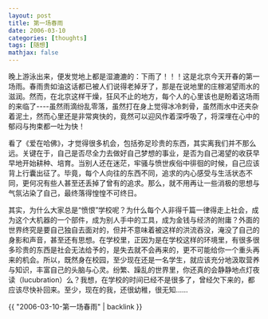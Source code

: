 ```yaml
---
layout: post
title: 第一场春雨
date: 2006-03-10
categories: [thoughts]
tags: [随想]
mathjax: false
---
```


晚上游泳出来，便发觉地上都是湿漉漉的：下雨了！！！这是北京今天开春的第一场雨。春雨贵如油这话都已被人们说得老掉牙了，那是在说地里的庄稼渴望雨水的滋润。然而，在北京这样干燥，狂风不止的地方，每个人的心里该也是盼着这场雨的来临了----虽然雨滴纷乱零落，虽然打在身上觉得冰冷刺骨，虽然雨水中还夹杂着泥土，然而心里还是非常爽快的，竟然可以迎风作着深呼吸了，将深埋在心中的郁闷与拘束都一吐为快！

看了《爱在哈佛》，才觉得很多机会，包括弥足珍贵的东西，其实离我们并不那么远。关键在于，自己是否尽全力去做好自己梦想的事业，是否为自己渴望的收获早早地开始耕种、培育。当别人还在迷茫，牢骚与愤世疾俗中徘徊的时候，自己应该背上行囊出征了。毕竟，每个人向往的东西不同，追求的内心感受与生活状态不同，更何况有些人甚至还丢掉了曾有的追求。那么，就不用再让一些消极的思想与气氛沾染了自己，最终落得惶惶不可终日。

其实，为什么大家总是“愤恨”学校呢？为什么每个人非得千篇一律得走上社会，成为这个大机器的一个部件，成为别人手中的工具，成为金钱与经济的附庸？外面的世界终究是要自己独自去面对的，但并不意味着被这样的洪流吞没，淹没了自己的身影和声音，甚至还有思想。在学校里，正因为是在学校这样的环境里，有很多很多珍贵的东西是社会无法给予的，是失去就不会再来的，更不可能给你一个重头再来的机会。所以，既然身在校园，至少现在还是一名学生，就应该充分地汲取营养与知识，丰富自己的头脑与心灵。纷繁、躁乱的世界里，你还真的会静静地点灯夜读（lucubration）么？我想，在学校的时间已经不是很多了，曾经欠下来的，都应该尽快补回来。至少，现在的我，还很幼稚，很无知……

{{ "2006-03-10-第一场春雨" | backlink }}
